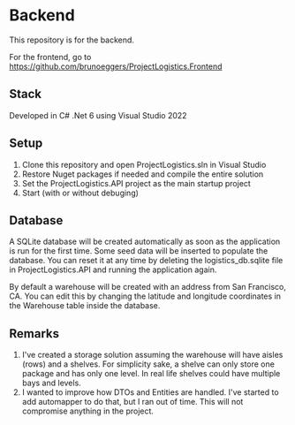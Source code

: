 # Backend
This repository is for the backend.

For the frontend, go to <https://github.com/brunoeggers/ProjectLogistics.Frontend>

## Stack
Developed in C# .Net 6 using Visual Studio 2022

## Setup
1. Clone this repository and open ProjectLogistics.sln in Visual Studio
2. Restore Nuget packages if needed and compile the entire solution
3. Set the ProjectLogistics.API project as the main startup project
4. Start (with or without debuging)

## Database
A SQLite database will be created automatically as soon as the application is run for the first time. Some seed data will be inserted to populate the database. You can reset it at any time by deleting the logistics_db.sqlite file in ProjectLogistics.API and running the application again.

By default a warehouse will be created with an address from San Francisco, CA. You can edit this by changing the latitude and longitude coordinates in the Warehouse table inside the database.

## Remarks
1. I've created a storage solution assuming the warehouse will have aisles (rows) and a shelves. For simplicity sake, a shelve can only store one package and has only one level. In real life shelves could have multiple bays and levels.
2. I wanted to improve how DTOs and Entities are handled. I've started to add automapper to do that, but I ran out of time. This will not compromise anything in the project.
